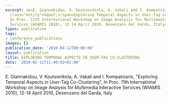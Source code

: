 ```yaml
---
excerpt: <p>E. Giannakidou, V. Koutsonikola, A. Vakali and I. Kompatsiaris, <span
  class="entity">&quot;</span>Exploring Temporal Aspects in User-Tag Co-Clustering&quot;,
  In Proc. 11th International Workshop on Image Analysis for Multimedia Interactive
  Services (WIAMIS 2010), 12-14 April 2010, Desenzano del Garda, Italy</p>
types: publication
tags:
- conference_publications
images: []
publication_date: '2010-04-12T00:00:00'
layout: publication
title: EXPLORING TEMPORAL ASPECTS IN USER-TAG CO-CLUSTERING
date: '2010-02-11T11:40:02+02:00'
---
```

<p>E. Giannakidou, V. Koutsonikola, A. Vakali and I. Kompatsiaris, <span class="entity">&quot;</span>Exploring Temporal Aspects in User-Tag Co-Clustering&quot;, In Proc. 11th International Workshop on Image Analysis for Multimedia Interactive Services (WIAMIS 2010), 12-14 April 2010, Desenzano del Garda, Italy</p>
